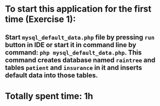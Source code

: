 # To start this application for the first time (Exercise 1):

## Start `mysql_default_data.php` file by pressing `run` button in IDE or start it in command line by command: `php mysql_default_data.php`. This command creates database named `raintree` and tables `patient` and `insurance` in it and inserts default data into those tables. 

# Totally spent time: 1h